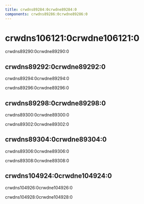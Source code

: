 ```yaml
---
title: crwdns89284:0crwdne89284:0
components: crwdns89286:0crwdne89286:0
---
```


# crwdns106121:0crwdne106121:0

<p class="description">crwdns89290:0crwdne89290:0</p>

## crwdns89292:0crwdne89292:0

crwdns89294:0crwdne89294:0

crwdns89296:0crwdne89296:0

## crwdns89298:0crwdne89298:0

crwdns89300:0crwdne89300:0

crwdns89302:0crwdne89302:0

## crwdns89304:0crwdne89304:0

crwdns89306:0crwdne89306:0

crwdns89308:0crwdne89308:0

## crwdns104924:0crwdne104924:0

crwdns104926:0crwdne104926:0

crwdns104928:0crwdne104928:0